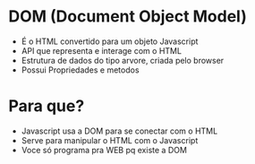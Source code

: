# DOM (Document Object Model)

* É o HTML convertido para um objeto Javascript
* API que representa e interage com o HTML
* Estrutura de dados do tipo arvore, criada pelo browser
* Possui Propriedades e metodos

# Para que?
* Javascript usa a DOM para se conectar com o HTML
* Serve para manipular o HTML com o Javascript
* Voce só programa pra WEB pq existe a DOM
